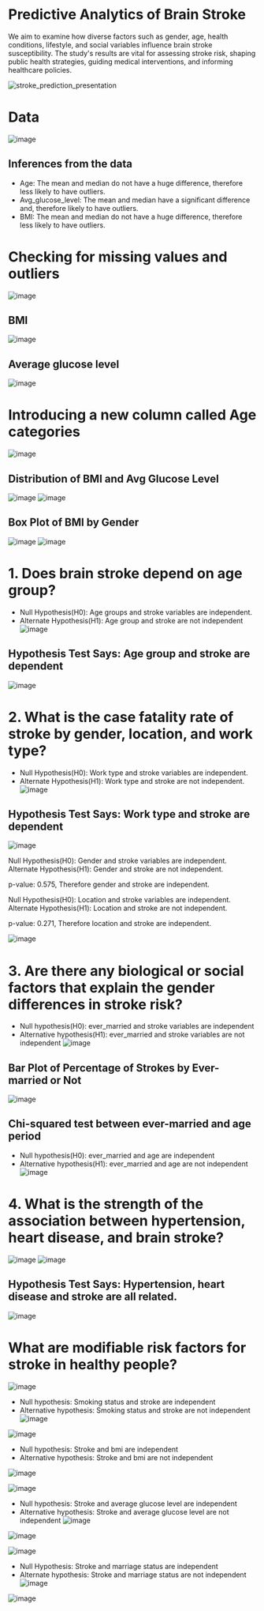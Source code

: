 # Predictive Analytics of Brain Stroke  

We aim to examine how diverse factors such as gender, age, health conditions, lifestyle, and social variables influence brain stroke susceptibility. The study's results are vital for assessing stroke risk, shaping public health strategies, guiding medical interventions, and informing healthcare policies.

![stroke_prediction_presentation](https://github.com/KanishkGoel1999/FA23-DATS6101-Project-Group-6/assets/66896800/f347c2a3-4849-4cbb-97be-0ea27e059231)

# Data
![image](https://github.com/KanishkGoel1999/FA23-DATS6101-Project-Group-6/assets/66896800/3cbbd462-5533-4261-b8ce-2a481ee2e2d4)
## Inferences from the data 
- Age: The mean and median do not have a huge difference, therefore less likely to have outliers.
- Avg_glucose_level: The mean and median have a significant difference and, therefore likely to have outliers.
- BMI: The mean and median do not have a huge difference, therefore less likely to have outliers.

# Checking for missing values and outliers
![image](https://github.com/KanishkGoel1999/FA23-DATS6101-Project-Group-6/assets/66896800/42df0150-1173-4bad-9dbc-366a13b6b89b)
## BMI
![image](https://github.com/KanishkGoel1999/FA23-DATS6101-Project-Group-6/assets/66896800/d5342ad5-8335-4904-bbc4-bb566486541f)
## Average glucose level
![image](https://github.com/KanishkGoel1999/FA23-DATS6101-Project-Group-6/assets/66896800/a69a48da-22a8-4e55-8d5c-5ffb141be351)

# Introducing a new column called Age categories
![image](https://github.com/KanishkGoel1999/FA23-DATS6101-Project-Group-6/assets/66896800/88ccd58d-136c-468b-a13c-4f56e5911134)

## Distribution of BMI and Avg Glucose Level
![image](https://github.com/KanishkGoel1999/FA23-DATS6101-Project-Group-6/assets/66896800/ac4a193f-6b81-4e8c-93fe-5fcb348a02ed)
![image](https://github.com/KanishkGoel1999/FA23-DATS6101-Project-Group-6/assets/66896800/ad35add6-7b24-4f93-85f7-22b42dbd508a)

## Box Plot of BMI by Gender
![image](https://github.com/KanishkGoel1999/FA23-DATS6101-Project-Group-6/assets/66896800/65c2641b-f377-4218-ad7e-29f166eb1632)
![image](https://github.com/KanishkGoel1999/FA23-DATS6101-Project-Group-6/assets/66896800/ae89d0af-9d81-4889-b981-d52e15d68f7d)

# 1. Does brain stroke depend on age group?
- Null Hypothesis(H0): Age groups and stroke variables are independent.
- Alternate Hypothesis(H1): Age group and stroke are not independent
![image](https://github.com/KanishkGoel1999/FA23-DATS6101-Project-Group-6/assets/66896800/374241da-2f65-43c4-a7e7-e5d6076366e7)

## Hypothesis Test Says: Age group and stroke are dependent
![image](https://github.com/KanishkGoel1999/FA23-DATS6101-Project-Group-6/assets/66896800/3f9baaef-bc30-471d-82d5-1f709cd819eb)

# 2. What is the case fatality rate of stroke by gender, location, and work type?
- Null Hypothesis(H0): Work type and stroke variables are independent.
- Alternate Hypothesis(H1): Work type and stroke are not independent.
![image](https://github.com/KanishkGoel1999/FA23-DATS6101-Project-Group-6/assets/66896800/184f3eb2-6702-4f96-9aed-fe15cce192a2)

## Hypothesis Test Says: Work type and stroke are dependent
![image](https://github.com/KanishkGoel1999/FA23-DATS6101-Project-Group-6/assets/66896800/d343cb1e-9241-4606-a4a2-9f5ba0150358)

Null Hypothesis(H0): Gender and stroke variables are independent.
Alternate Hypothesis(H1): Gender and stroke are not independent.

p-value: 0.575, Therefore gender and stroke are independent.

Null Hypothesis(H0): Location and stroke variables are independent.
Alternate Hypothesis(H1): Location and stroke are not independent.

p-value: 0.271, Therefore location and stroke are independent.

![image](https://github.com/KanishkGoel1999/FA23-DATS6101-Project-Group-6/assets/66896800/dfb49aa6-4a03-4434-8538-17d48af1b227)

# 3. Are there any biological or social factors that explain the gender differences in stroke risk?
- Null hypothesis(H0): ever_married and stroke variables are independent
- Alternative hypothesis(H1): ever_married and stroke variables are not independent
![image](https://github.com/KanishkGoel1999/FA23-DATS6101-Project-Group-6/assets/66896800/32b5ba76-73a0-4477-9fb6-2ce490bfde6e)

## Bar Plot of Percentage of Strokes by Ever-married or Not
![image](https://github.com/KanishkGoel1999/FA23-DATS6101-Project-Group-6/assets/66896800/61f4664a-7009-472f-bed3-2c4bdf782e39)

## Chi-squared test between ever-married and age period
- Null hypothesis(H0): ever_married and age are independent
- Alternative hypothesis(H1): ever_married and age are not independent
![image](https://github.com/KanishkGoel1999/FA23-DATS6101-Project-Group-6/assets/66896800/8a5f03f0-abcc-4ec4-a533-cdedd14f26f2)

# 4. What is the strength of the association between hypertension, heart disease, and brain stroke?
![image](https://github.com/KanishkGoel1999/FA23-DATS6101-Project-Group-6/assets/66896800/f983d07a-ce6b-41cc-87f9-ac49587f7b31)
![image](https://github.com/KanishkGoel1999/FA23-DATS6101-Project-Group-6/assets/66896800/40cebb37-94e1-4d22-b640-87b7122690a7)

## Hypothesis Test Says: Hypertension, heart disease and stroke are all related.
![image](https://github.com/KanishkGoel1999/FA23-DATS6101-Project-Group-6/assets/66896800/1c16ee67-ced8-4742-a00a-e9779a01dc67)

# What are modifiable risk factors for stroke in healthy people?
![image](https://github.com/KanishkGoel1999/FA23-DATS6101-Project-Group-6/assets/66896800/2237b0af-601a-44b1-bc54-501d6ac90378)

- Null hypothesis: Smoking status and stroke are independent
- Alternative hypothesis: Smoking status and stroke are not independent
![image](https://github.com/KanishkGoel1999/FA23-DATS6101-Project-Group-6/assets/66896800/cd305229-cf15-44f9-8fc5-bcf6bdca057e)

![image](https://github.com/KanishkGoel1999/FA23-DATS6101-Project-Group-6/assets/66896800/286ec1ea-83db-44f5-8e38-4f396bc86f10)

- Null hypothesis: Stroke and bmi are independent​
- Alternative hypothesis: Stroke and bmi are not independent

![image](https://github.com/KanishkGoel1999/FA23-DATS6101-Project-Group-6/assets/66896800/784d747e-2dec-48ee-a916-c3c1e99d8ef4)

![image](https://github.com/KanishkGoel1999/FA23-DATS6101-Project-Group-6/assets/66896800/bbcdc356-96e5-4692-b86b-344352e14f10)

- Null hypothesis: Stroke and average glucose level are independent​​
- Alternative hypothesis: Stroke and average glucose level are not independent​​
![image](https://github.com/KanishkGoel1999/FA23-DATS6101-Project-Group-6/assets/66896800/5f1cfa73-dfbd-4621-b2c4-904eede79294)

![image](https://github.com/KanishkGoel1999/FA23-DATS6101-Project-Group-6/assets/66896800/312a4252-6cc4-48df-aaa1-ea6e24024bf2)

![image](https://github.com/KanishkGoel1999/FA23-DATS6101-Project-Group-6/assets/66896800/7c24e032-06fc-4267-bfd2-5f03e3d57acc)

- Null Hypothesis: Stroke and marriage status are independent​​​
- Alternate hypothesis: Stroke and marriage status are not independent​​​
![image](https://github.com/KanishkGoel1999/FA23-DATS6101-Project-Group-6/assets/66896800/a9e7db50-17b0-47a5-9bdc-50942f93d702)

![image](https://github.com/KanishkGoel1999/FA23-DATS6101-Project-Group-6/assets/66896800/88d5f1e7-7133-4212-aea9-b4c8ac433aac)
